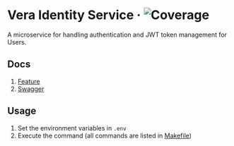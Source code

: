 # Vera Identity Service &middot; ![Coverage](https://img.shields.io/badge/Coverage-60.4%25-yellow)

A microservice for handling authentication and JWT token management for Users.

## Docs

1. [Feature](./docs/spec_feature.md)
2. [Swagger](https://identity.vera.sninjo.com/docs)

## Usage

1. Set the environment variables in `.env`
2. Execute the command (all commands are listed in [Makefile](./Makefile))
